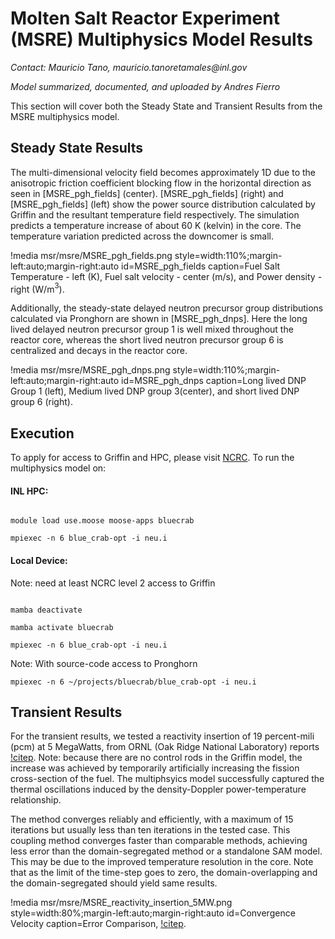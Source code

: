 # Molten Salt Reactor Experiment (MSRE) Multiphysics Model Results

*Contact: Mauricio Tano, mauricio.tanoretamales\@inl.gov*

*Model summarized, documented, and uploaded by Andres Fierro*

This section will cover both the Steady State and Transient Results from the MSRE multiphysics model.

## Steady State Results

The multi-dimensional velocity field becomes approximately 1D due to the anisotropic friction coefficient blocking flow in the horizontal direction as seen in [MSRE_pgh_fields] (center). [MSRE_pgh_fields] (right) and [MSRE_pgh_fields] (left) show the power source distribution calculated by Griffin and the resultant temperature field respectively. The simulation predicts a temperature increase of about 60 K (kelvin) in the core. The temperature variation predicted across the downcomer is small.

!media msr/msre/MSRE_pgh_fields.png
       style=width:110%;margin-left:auto;margin-right:auto
       id=MSRE_pgh_fields
       caption=Fuel Salt Temperature - left (K), Fuel salt velocity - center (m/s), and Power density - right (W/m$^3$).

Additionally, the steady-state delayed neutron precursor group distributions calculated via Pronghorn are shown in [MSRE_pgh_dnps]. Here the long lived delayed neutron precursor group 1 is well mixed throughout the reactor core, whereas the short lived neutron precursor group 6 is centralized and decays in the reactor core.

!media msr/msre/MSRE_pgh_dnps.png
       style=width:110%;margin-left:auto;margin-right:auto
       id=MSRE_pgh_dnps
       caption=Long lived DNP Group 1 (left), Medium lived DNP group 3(center), and short lived DNP group 6 (right).


## Execution

To apply for access to Griffin and HPC, please visit [NCRC](https://ncrcaims.inl.gov/).
To run the multiphysics model on:

#### INL HPC:


```language=Bash

module load use.moose moose-apps bluecrab

mpiexec -n 6 blue_crab-opt -i neu.i
```

#### Local Device:

Note: need at least NCRC level 2 access to Griffin

```language=Bash

mamba deactivate

mamba activate bluecrab

mpiexec -n 6 blue_crab-opt -i neu.i
```

Note: With source-code access to Pronghorn

```language=Bash
mpiexec -n 6 ~/projects/bluecrab/blue_crab-opt -i neu.i

```


## Transient Results

For the transient results, we tested a reactivity insertion of 19 percent-mili (pcm) at 5 MegaWatts, from ORNL (Oak Ridge National Laboratory) reports [!citep](steffy1970). Note: because there are no control rods in the Griffin model, the increase was achieved by temporarily artificially increasing the fission cross-section of the fuel. The multiphsyics model successfully captured the thermal oscillations induced by the density-Doppler power-temperature relationship.

The method converges reliably and efficiently, with a maximum of 15 iterations but usually less than ten iterations in the tested case. This coupling method converges faster than comparable methods, achieving less error than the domain-segregated method or a standalone SAM model. This may be due to the improved temperature resolution in the core. Note that as the limit of the time-step goes to zero, the domain-overlapping and the domain-segregated should yield same results.

!media msr/msre/MSRE_reactivity_insertion_5MW.png
       style=width:80%;margin-left:auto;margin-right:auto
       id=Convergence Velocity
       caption=Error Comparison, [!citep](Mau23).
